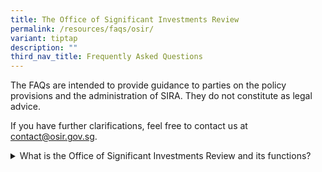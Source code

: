 ```yaml
---
title: The Office of Significant Investments Review
permalink: /resources/faqs/osir/
variant: tiptap
description: ""
third_nav_title: Frequently Asked Questions
---
```

<p>The FAQs are intended to provide guidance to parties on the policy provisions
and the administration of SIRA. They do not constitute as legal advice.</p>
<p>If you have further clarifications, feel free to contact us at <a href="mailto:contact@osir.gov.sg" rel="noopener noreferrer nofollow" target="_blank">contact@osir.gov.sg</a>.</p>
<p></p>
<div data-type="detailGroup" class="isomer-accordion-group isomer-accordion isomer-accordion-white">
<details class="isomer-details">
<summary>What is the Office of Significant Investments Review and its functions?</summary>
<div data-type="detailsContent" class="isomer-details-content">
<p>The Office of Significant Investments Review (OSIR) has been set up under
the Ministry of Trade and Industry.</p>
<p></p>
<p>OSIR will support the Minister in the administration and operationalisation
of the Significant Investments Review Act.&nbsp;</p>
<p></p>
<p>OSIR will also serve as a dedicated one-stop touchpoint for stakeholders
such as the designated entities, investors and their professional advisors.</p>
</div>
</details>
</div>
<p></p>
<p></p>
<p></p>
<p></p>
<p></p>
<p></p>
<p></p>